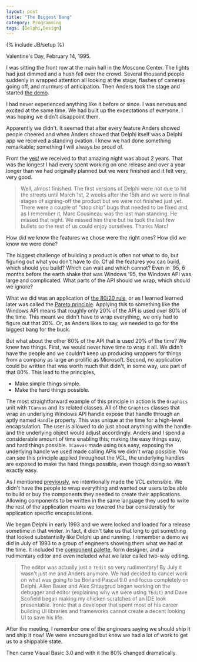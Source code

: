 ```yaml
---
layout: post
title: "The Biggest Bang"
category: Programming
tags: [Delphi,Design]
---
```

{% include JB/setup %}

Valentine's Day, February 14, 1995.

I was sitting the front row at the main hall in the Moscone Center. The lights 
had just dimmed and a hush fell over the crowd. Several thousand people suddenly 
in wrapped attention all looking at the stage; flashes of cameras going off, and 
murmurs of anticipation. Then Anders took the stage and started [the demo][1].

I had never experienced anything like it before or since. I was nervous and
excited at the same time. We had built up the expectations of everyone, I was
hoping we didn't disappoint them.

Apparently we didn't. It seemed that after every feature Anders showed people 
cheered and when Anders showed that Delphi itself was a Delphi app we received a 
standing ovation. I knew we had done something remarkable; something I will 
always be proud of.

From the [yes!][5] we received to that amazing night was about 2 years. That was 
the longest I had every spent working on one release and over a year longer than 
we had originally planned but we were finished and it felt very, very good.

> Well, almost finished. The first versions of Delphi were not due to hit the
streets until March 1st, 2 weeks after the 15th and we were in final stages of
signing-off the product but we were not finished just yet. There were a couple 
of "stop ship" bugs that needed to be fixed and, as I remember it, Marc 
Cousineau was the last man standing. He  missed that night. We missed him there 
but he took the last few bullets so the rest of us could enjoy ourselves. Thanks 
Marc!

How did we know the features we chose were the right ones? How did we know we
were done?

The biggest challenge of building a product is often not what to do, but 
figuring out what you don't have to do. Of all the features you can build, which
should you build? Which can wait and which cannot? Even in `95, 6 months before 
the earth shake that was Windows '95, the Windows API was large and complicated.
What parts of the API should we wrap, which should we ignore?

What we did was an application of [the 80/20 rule][2], or as I learned learned
later was called the [Pareto principle][2]. Applying this to something like the
Windows API means that roughly only 20% of the API is used over 80% of the time.
This meant we didn't have to wrap everything, we only had to figure out that 20%.
Or, as Anders likes to say, we needed to go for the biggest bang for the buck.

But what about the other 80% of the API that is used 20% of the time? We knew
two things. First, we would never have time to wrap it all. We didn't have the
people and we couldn't keep up producing wrappers for things from a company as 
large an prolific as Microsoft. Second, no application could be written that was
worth much that didn't, in some way, use part of that 80%. This lead to the 
principles,

* Make simple things simple.
* Make the hard things possible.

The most straightforward example of this principle in action is the `Graphics`
unit with `TCanvas` and its related classes. All of the `Graphics` classes that
wrap an underlying Windows API handle expose that handle through an aptly named 
`Handle` property. This was unique at the time for a high-level encapsulation. 
The user is allowed to do just about anything with the handle and the underlying 
object would adjust accordingly. Anders and I spend a considerable amount of 
time enabling this; making the easy things easy, and hard  things possible. 
`TCanvas` made using `DC`s easy, exposing the underlying handle we used made 
calling APIs we didn't wrap possible. You can see this principle applied 
throughout the VCL, the underlying handles are exposed to make the hard things 
possible, even though doing so wasn't exactly easy.

As I mentioned [previously][3], we intentionally made the VCL extensible. We 
didn't have the people to wrap everything and wanted our users to be able to 
build or buy the components they needed to create their applications. Allowing 
components to be written in the same language they used to write the rest of 
the application means we lowered the bar considerably for application specific 
encapsulations.

We began Delphi in early 1993 and we were locked and loaded for a release 
sometime in that winter. In fact, it didn't take us that long to get something 
that looked substantially like Delphi up and running. I remember a demo we did 
in July of 1993 to a group of engineers showing them what we had at the time. It 
included the [component palette][4], form designer, and a rudimentary editor and 
even included what we later called two-way editing.

> The editor was actually just a `TEdit` so very rudimentary! By July it wasn't 
just me and Anders anymore. We had decided to cancel work on what was going to 
be Borland Pascal 9.0 and focus completely on Delphi. Allen Bauer and Alex 
Shtaygrud began working on the debugger and editor (explaining why we were using 
`TEdit`) and Dave Scofield began making my chicken scratches of an IDE look 
presentable. Ironic that a developer that spent most of his career building UI 
libraries and frameworks cannot create a decent looking UI to save his life.

After the meeting, I remember one of the engineers saying we should ship it and 
ship it now! We were encouraged but knew we had a lot of work to get us to a 
shippable state. 

Then came Visual Basic 3.0 and with it the 80% changed dramatically.

[1]: http://edn.embarcadero.com/article/32977
[2]: https://en.wikipedia.org/wiki/Pareto_principle
[3]: http://removingalldoubt.com/programming/2015/07/10/a-component-of-the-story/
[4]: http://removingalldoubt.com/programming/2015/07/07/first-class-class/
[5]: http://removingalldoubt.com/programming/2015/07/08/the-delphi-event/
